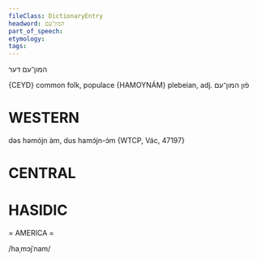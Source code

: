 ```yaml
---
fileClass: DictionaryEntry
headword: המון־עם
part_of_speech: 
etymology: 
tags: 
---
```

המון־עם
דער

{CEYD}
common folk, populace  {HAMOYNÁM}
plebeian, adj. פֿון המון־עם

WESTERN
========

dəs həmójn àm, dus hamɔ́jn-ɔ́m {WTCP, Vác, 47197}

CENTRAL
========

HASIDIC
=======
= AMERICA = 

/haˌmɔjˈnam/
